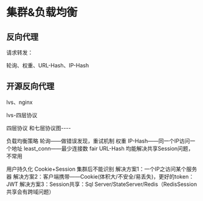 # 集群&负载均衡


## 反向代理

请求转发：

轮询、权重、URL-Hash、IP-Hash



## 开源反向代理

lvs、nginx



lvs-四层协议



四层协议 和七层协议图----


负载均衡策略
轮询——做错误发现，重试机制
权重
IP-Hash——同一个IP访问一个地址
least_conn——最少连接数
fair
URL-Hash
均能解决共享Session问题，不常用

用户持久化
Cookie+Session 集群后不能识别
解决方案1：一个IP之访问某个服务器
解决方案2：客户端携带——Cookie(体积大/不安全/易丢失)，更好的token：JWT
解决方案3：Session共享：Sql Server/StateServer/Redis（RedisSession共享会有跨域问题）

